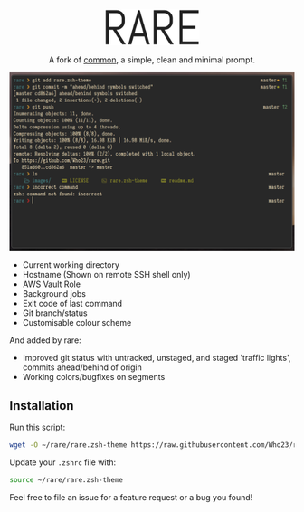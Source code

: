 <p align="center">
  <img src="images/rare.png" height="64">
<p align="center">A fork of <a href="https://github.com/jackharrisonsherlock/common">common</a>, a simple, clean and minimal prompt.</p>

<p align="center"><img src="images/screen.png"></p>

- Current working directory
- Hostname (Shown on remote SSH shell only)
- AWS Vault Role
- Background jobs
- Exit code of last command
- Git branch/status
- Customisable colour scheme

And added by rare:
- Improved git status with untracked, unstaged, and staged 'traffic lights', commits ahead/behind of origin
- Working colors/bugfixes on segments

## Installation

Run this script:
```sh
wget -O ~/rare/rare.zsh-theme https://raw.githubusercontent.com/Who23/rare/master/rare.zsh-theme
```

Update your `.zshrc` file with:
```sh
source ~/rare/rare.zsh-theme
```

Feel free to file an issue for a feature request or a bug you found!